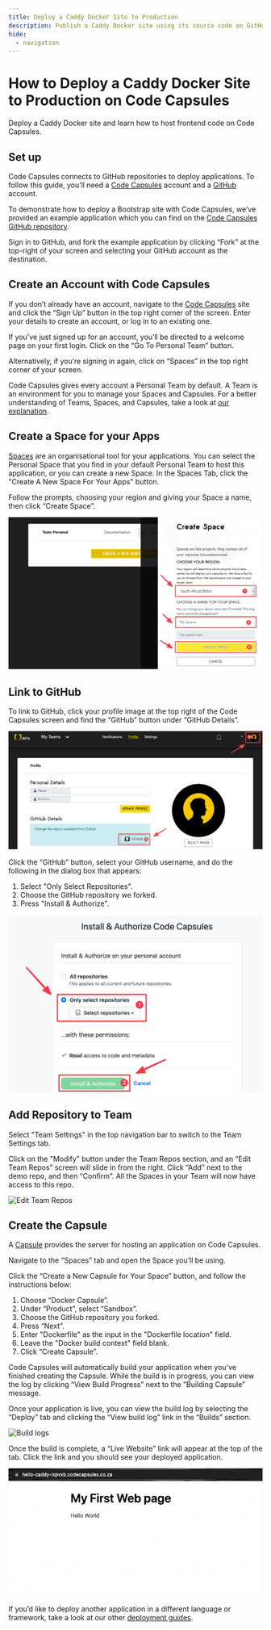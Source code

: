 ```yaml
---
title: Deploy a Caddy Docker Site to Production
description: Publish a Caddy Docker site using its source code on GitHub.
hide:
  - navigation
---
```


# How to Deploy a Caddy Docker Site to Production on Code Capsules

Deploy a Caddy Docker site and learn how to host frontend code on Code Capsules.

## Set up

Code Capsules connects to GitHub repositories to deploy applications. To follow this guide, you’ll need a [Code Capsules](https://codecapsules.io/) account and a [GitHub](https://github.com/) account.

To demonstrate how to deploy a Bootstrap site with Code Capsules, we’ve provided an example application which you can find on the [Code Capsules GitHub repository](https://github.com/codecapsules-io/hello-caddy).

Sign in to GitHub, and fork the example application by clicking “Fork” at the top-right of your screen and selecting your GitHub account as the destination.

## Create an Account with Code Capsules

If you don’t already have an account, navigate to the [Code Capsules](https://codecapsules.io/) site and click the “Sign Up” button in the top right corner of the screen. Enter your details to create an account, or log in to an existing one.

If you’ve just signed up for an account, you’ll be directed to a welcome page on your first login. Click on the “Go To Personal Team” button.

Alternatively, if you’re signing in again, click on “Spaces” in the top right corner of your screen.

Code Capsules gives every account a Personal Team by default. A Team is an environment for you to manage your Spaces and Capsules. For a better understanding of Teams, Spaces, and Capsules, take a look at [our explanation](https://codecapsules.io/docs/FAQ/teams-spaces-capsules/).

## Create a Space for your Apps

[Spaces](https://codecapsules.io/docs/FAQ/what-is-a-space/) are an organisational tool for your applications. You can select the Personal Space that you find in your default Personal Team to host this application, or you can create a new Space. In the Spaces Tab, click the "Create A New Space For Your Apps" button.

Follow the prompts, choosing your region and giving your Space a name, then click “Create Space”.

![space name](../assets/deployment/html/space-name.png)

## Link to GitHub

To link to GitHub, click your profile image at the top right of the Code Capsules screen and find the “GitHub” button under “GitHub Details”.

![git-button](../assets/deployment/html/git-button.png)

Click the “GitHub” button, select your GitHub username, and do the following in the dialog box that appears:

1. Select "Only Select Repositories".
2. Choose the GitHub repository we forked.
3. Press "Install & Authorize".

![Install & authorize github](../assets/deployment/html/github-integration.png)

## Add Repository to Team

Select "Team Settings" in the top navigation bar to switch to the Team Settings tab.

Click on the "Modify" button under the Team Repos section, and an “Edit Team Repos” screen will slide in from the right. Click “Add” next to the demo repo, and then “Confirm”. All the Spaces in your Team will now have access to this repo.

![Edit Team Repos](../assets/deployment/html/team-repos.gif)

## Create the Capsule

A [Capsule](https://codecapsules.io/docs/FAQ/what-is-a-capsule/) provides the server for hosting an application on Code Capsules.

Navigate to the “Spaces” tab and open the Space you’ll be using.

Click the “Create a New Capsule for Your Space” button, and follow the instructions below:

1. Choose “Docker Capsule”.
2. Under “Product”, select “Sandbox”.
3. Choose the GitHub repository you forked.
4. Press “Next”.
5. Enter "Dockerfile" as the input in the "Dockerfile location" field.
6. Leave the "Docker build context" field blank.
7. Click “Create Capsule”.

Code Capsules will automatically build your application when you’ve finished creating the Capsule. While the build is in progress, you can view the log by clicking “View Build Progress” next to the “Building Capsule” message.

Once your application is live, you can view the build log by selecting the “Deploy” tab and clicking the “View build log” link in the “Builds” section.

![Build logs](../assets/deployment/html/frontend-capsule-build-logs.png)

Once the build is complete, a “Live Website” link will appear at the top of the tab. Click the link and you should see your deployed application.

![Deployed App](../assets/deployment/caddy-docker/caddy-docker-site.png)

If you’d like to deploy another application in a different language or framework, take a look at our other [deployment guides](/docs/deployment/).
